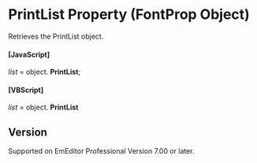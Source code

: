 # PrintList Property (FontProp Object)

Retrieves the PrintList object.

#### \[JavaScript\]

_list_ = object. **PrintList**;

#### \[VBScript\]

_list_ = object. **PrintList**

## Version

Supported on EmEditor Professional Version 7.00 or later.
